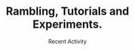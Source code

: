 ---
title: 'Rambling, Tutorials and Experiments.'
layout: 'layouts/index.njk'
subtitle: 'Recent Activity'
callToAction:
  href: '/posts/'
  text: 'Older posts'
eleventyNavigation:
  image: img/posts.svg
  key: Posts
  order: 1
---